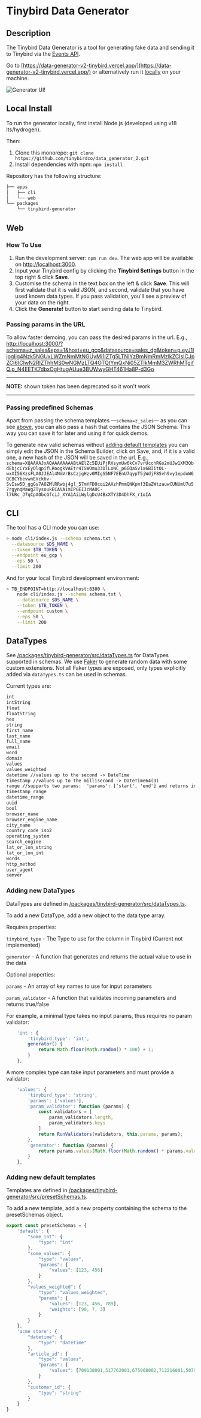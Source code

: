 # Tinybird Data Generator

## Description

The Tinybird Data Generator is a tool for generating fake data and sending it to Tinybird via the [Events API](https://www.tinybird.co/docs/guides/ingest-from-the-events-api.html).

Go to [https://data-generator-v2-tinybird.vercel.app/](https://data-generator-v2-tinybird.vercel.app/)
or alternatively run it [locally](#local-install) on your machine.

![Generator UI!](/readme/img/ui.png "Generator UI")

## Local Install

To run the generator locally, first install Node.js (developed using v18 lts/hydrogen).

Then:

1. Clone this monorepo: `git clone https://github.com/tinybirdco/data_generator_2.git`
2. Install dependencies with npm: `npm install`

Repository has the following structure:

```bash
├── apps
│   ├── cli
│   └── web
└── packages
    └── tinybird-generator
```

## Web

### How To Use

1. Run the development server: `npm run dev`. The web app will be available on [http://localhost:3000](http://localhost:3000).
2. Input your Tinybird config by clicking the __Tinybird Settings__ button in the top right & click __Save__.
3. Customise the schema in the text box on the left & click __Save__. This will first validate that it is valid JSON, and second, validate that you have used known data types. If you pass validation, you'll see a preview of your data on the right.
4. Click the __Generate!__ button to start sending data to Tinybird.

### Passing params in the URL

To allow faster demoing, you can pass the desired params in the url. E.g., [http://localhost:3000/?schema=z_sales&eps=1&host=eu_gcp&datasource=sales_dg&token=p.eyJ1IjogIjg4Nzk5NGUxLWZmNmMtNGUyMi1iZTg5LTNlYzBmNmRmMzlkZCIsICJpZCI6ICIwN2RlZThhMS0wNGMzLTQ4OTQtYmQxNi05ZTlkMmM3ZWRhMTgifQ.p_N4EETK7dbxOgHtugAUue3BUWwyGHT461Ha8P-d3Go](http://localhost:3000/?schema=z_sales&eps=1&host=eu_gcp&datasource=sales_dg&token=p.eyJ1IjogIjg4Nzk5NGUxLWZmNmMtNGUyMi1iZTg5LTNlYzBmNmRmMzlkZCIsICJpZCI6ICIwN2RlZThhMS0wNGMzLTQ4OTQtYmQxNi05ZTlkMmM3ZWRhMTgifQ.p_N4EETK7dbxOgHtugAUue3BUWwyGHT461Ha8P-d3Go)

***
__NOTE:__ shown token has been deprecated so it won't work
***

### Passing predefined Schemas

Apart from passing the schema templates —`schema=z_sales`— as you can see [above](#passing-params-in-the-url), you can also pass a hash that contains the JSON Schema.
This way you can save it for later and using it for quick demos.

To generate new valid schemas without [adding default templates](#adding-new-default-templates) you can simply edit the JSON in the Schema Builder, click on Save, and, if it is a valid one, a new hash of the JSON will be saved in the url. E.g., `schema=XQAAAAJxAQAAAAAAAABtAElZc5EUiPjRVsymUw6kCv7vrUcchRGo2mUJw1XM3QbdEbjcCYxEyOlqpifLRoogkVAEtr4ISWOmu33DlLoNC_p6GQaSv1x6BIitOL-wxXI56XzsFLA0JJEAl4NmVrBsCzjgHzv0MIgS5NF7EEnU7qypT5jWdjF8Svh9vy1epdoW6QCBCYbevwnEVck6v-SvIsw5D_ggGs7AOZMlRRwbj4gl_57mYFDOcqi2AXzhPmmQNKpmf3EaZWtzauwCUNUmU7u57rgynqMaWgZTysoukECAVA1mIPGEI3cMA0C-l7kRc_J7qCpAObcGfciJ_XYA1AiiWylgDcU4BxXTY3D4DhFX_r1oIA`

## CLI

The tool has a CLI mode you can use:

```sh
> node cli/index.js --schema schema.txt \
  --datasource $DS_NAME \
  --token $TB_TOKEN \
  --endpoint eu_gcp \
  --eps 50 \
  --limit 200
```

And for your local Tinybird development environment:

```sh
> TB_ENDPOINT=http://localhost:8300 \
    node cli/index.js --schema schema.txt \
    --datasource $DS_NAME \
    --token $TB_TOKEN \
    --endpoint custom \
    --eps 50 \
    --limit 200
```

## DataTypes

See [/packages/tinybird-generator/src/dataTypes.ts](./packages/tinybird-generator/src/dataTypes.ts) for DataTypes supported in schemas. We use [Faker](https://fakerjs.dev/) to generate random data with some custom extensions. Not all Faker types are exposed, only types explicitly added via `dataTypes.ts` can be used in schemas.

Current types are:

```txt
int
intString
float
floatString
hex
string
first_name
last_name
full_name
email
word
domain
values
values_weighted
datetime //values up to the second -> DateTime
timestamp //values up to the millisecond -> DateTime64(3)
range //supports two params:  'params': ['start', 'end'] and returns ints between the params
timestamp_range
datetime_range
uuid
bool
browser_name
browser_engine_name
city_name
country_code_iso2
operating_system
search_engine
lat_or_lon_string
lat_or_lon_int
words
http_method
user_agent
semver
```

### Adding new DataTypes

DataTypes are defined in [/packages/tinybird-generator/src/dataTypes.ts](./packages/tinybird-generator/src/dataTypes.ts).

To add a new DataType, add a new object to the data type array.

Requires properties:

`tinybird_type` - The Type to use for the column in Tinybird (Current not implemented)

`generator` - A function that generates and returns the actual value to use in the data

Optional properties:

`params` - An array of key names to use for input parameters

`param_validator` - A function that validates incoming parameters and returns true/false

For example, a minimal type takes no input params, thus requires no param validator:

```javascript
    'int': {
        'tinybird_type': 'int',
        generator() {
            return Math.floor(Math.random() * 100) + 1;
        }
    },
```

A more complex type can take input parameters and must provide a validator:

```javascript
    'values': {
        'tinybird_type': 'string',
        'params': ['values'],
        'param_validator': function (params) {
            const validators = [
                param_validators.length,
                param_validators.keys
            ]
            return RunValidators(validators, this.params, params);
        },
        'generator': function (params) {
            return params.values[Math.floor(Math.random() * params.values.length)];
        }
    },
```

### Adding new default templates

Templates are defined in [/packages/tinybird-generator/src/presetSchemas.ts](./packages/tinybird-generator/src/presetSchemas.ts).

To add a new template, add a new property containing the schema to the presetSchemas object.

```javascript
export const presetSchemas = {
    'default': {
        "some_int": {
            "type": "int"
        },
        "some_values": {
            "type": "values",
            "params": {
                "values": [123, 456]
            }
        },
        "values_weighted": {
            "type": "values_weighted",
            "params": {
                "values": [123, 456, 789],
                "weights": [90, 7, 3]
            }
        }
    },
    'acme store': {
        "datetime": {
            "type": "datetime"
        },
        "article_id": {
            "type": "values",
            "params": {
                "values": [709138001,517762001,675068002,712216001,507909003,762846008,469039019,631878001,697054003,682511001,618800001,710056003,507910001,470985003,697054014,762846001,762846007,721435001,734460001,762846006,581298005,682509001,502224001,850917001,622955001,695632001,349301001,507909001,859125001,623115001,622958003,716672001]
            }
        },
        "customer_id": {
            "type": "string"
        }
    }
}
```

